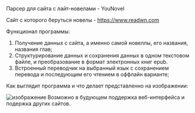 Парсер для сайта с лайт-новелами - YouNovel

Сайт с которого беруться новелы - https://www.readwn.com

Функционал программы:
1)	Получение данных с сайта, а именно самой новеллы, его названия, названия глав; 
2)	Структурирование данных и сохранения данных в одном текстовом файле, и преобразование в формат электронных книг epub. 
3)	Встроенный переводчик на выбранный язык с сохранением перевода и последующим его чтением в оффлайн варианте;

Как выглядит программа и что делает представленно на изображении:

![изображение](https://user-images.githubusercontent.com/94782611/214380282-c46e9002-f26f-41ce-8a07-61e0d5c7d54d.png)
Возможно в будующем поддержка веб-интерфейса и подержка других сайтов.
